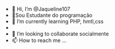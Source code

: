 - 👋 Hi, I’m @Jaqueline107
- 👀Sou Estudante do programação 
- 🌱 I’m currently learning  PHP, hmtl,css
- 
- 💞️ I’m looking to collaborate socialmente   
- 📫 How to reach me ...
